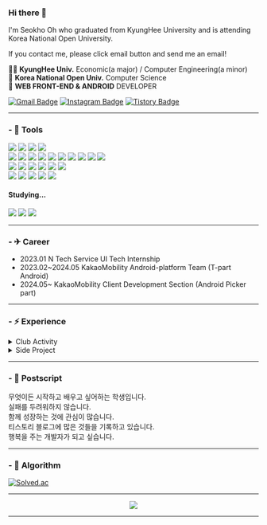 ### Hi there 👋

<!--
**alittlekitten/alittlekitten** is a ✨ _special_ ✨ repository because its `README.md` (this file) appears on your GitHub profile.

Here are some ideas to get you started:

- 🔭 I’m currently working on ...
- 🌱 I’m currently learning ...
- 👯 I’m looking to collaborate on ...
- 🤔 I’m looking for help with ...
- 💬 Ask me about ...
- 📫 How to reach me: ...
- 😄 Pronouns: ...
- ⚡ Fun fact: ...
-->

I'm Seokho Oh who graduated from KyungHee University and is attending Korea National Open University.

If you contact me, please click email button and send me an email!

👨‍🎓 <b>KyungHee Univ.</b> Economic(a major) / Computer Engineering(a minor)<br>
🏫 <b>Korea National Open Univ.</b> Computer Science<br>
🌱 <b>WEB FRONT-END & ANDROID</b> DEVELOPER<br>

[![Gmail Badge](https://img.shields.io/badge/Gmail-EA4335?style=flat&logo=Gmail&logoColor=white)](mailto:dlscjs8646@gmail.com) 
[![Instagram Badge](https://img.shields.io/badge/Instagram-E4405F?style=flat&logo=Instagram&logoColor=white)](https://www.instagram.com/ssoconut/) 
[![Tistory Badge](https://img.shields.io/badge/SsocoIT%20Tistory%20Blog-006400?style=flat&logoColor=white)](https://ssocoit.tistory.com/)

---

### - 🔧 Tools

<div>
  <img src="https://img.shields.io/badge/JavaScript-F7DF1E?style=flat-square&logo=javaScript&logoColor=black"/>
  <img src="https://img.shields.io/badge/Kotlin-7F52FF?style=flat-square&logo=kotlin&logoColor=white"/>
  <img src="https://img.shields.io/badge/C++-00599C?style=flat-square&logo=c%2B%2B&logoColor=white"/>
  <img src="https://img.shields.io/badge/Java-007396?style=flat-square&logo=java&logoColor=white"/>
</div>

<div>
  <img src="https://img.shields.io/badge/React-61DAFB?style=flat-square&logo=React&logoColor=white"/>
  <img src="https://img.shields.io/badge/Redux-764ABC?style=flat-square&logo=Redux&logoColor=white"/>
  <img src="https://img.shields.io/badge/Recoil-0075EB?style=flat-square&logo=Recoil&logoColor=white"/>
  <img src="https://img.shields.io/badge/HTML5-E34F26?style=flat-square&logo=HTML5&logoColor=white"/>
  <img src="https://img.shields.io/badge/CSS3-1572B6?style=flat-square&logo=CSS3&logoColor=white"/>
  <img src="https://img.shields.io/badge/Sass-CC6699?style=flat-square&logo=Sass&logoColor=white"/>
  <img src="https://img.shields.io/badge/Styled--Components-DB7093?style=flat-square&logo=styled-components&logoColor=white"/>
  <img src="https://img.shields.io/badge/Emotion-C865B9?style=flat-square&logo=Emotion&logoColor=white"/>
  <img src="https://img.shields.io/badge/Pug-A86454?style=flat-square&logo=Pug&logoColor=white"/>
  <img src="https://img.shields.io/badge/Webpack-8DD6F9?style=flat-square&logo=Webpack&logoColor=white"/>
</div>

<div>
  <img src="https://img.shields.io/badge/Node.js-339933?style=flat-square&logo=Node.js&logoColor=white"/>
  <img src="https://img.shields.io/badge/Express-000000?style=flat-square&logo=Express&logoColor=white"/>
  <img src="https://img.shields.io/badge/Django-092E20?style=flat-square&logo=Node.js&logoColor=white"/>
  <img src="https://img.shields.io/badge/MySQL-4479A1?style=flat-square&logo=MySQL&logoColor=white"/>
  <img src="https://img.shields.io/badge/MongoDB-47A248?style=flat-square&logo=MongoDB&logoColor=white"/>
  <img src="https://img.shields.io/badge/Nginx-009639?style=flat-square&logo=NGINX&logoColor=white"/>
</div>

<div>
  <img src="https://img.shields.io/badge/Git-F05032?style=flat-square&logo=Git&logoColor=white"/>
  <img src="https://img.shields.io/badge/Github-181717?style=flat-square&logo=Github&logoColor=white"/>
  <img src="https://img.shields.io/badge/Slack-4A154B?style=flat-square&logo=Slack&logoColor=white"/>
  <img src="https://img.shields.io/badge/Notion-000000?style=flat-square&logo=Notion&logoColor=white"/>
  <img src="https://img.shields.io/badge/Figma-F24E1E?style=flat-square&logo=Figma&logoColor=white"/>
</div>


#### Studying...
<div>
  <img src="https://img.shields.io/badge/TypeScript-3178C6?style=flat-square&logo=TypeScript&logoColor=white"/>
  <img src="https://img.shields.io/badge/SpringBoot-6DB33F?style=flat-square&logo=springboot&logoColor=white"/>
  <img src="https://img.shields.io/badge/Jetpack_Compose-4285F4?style=flat-square&logo=jetpackcompose&logoColor=white"/>
</div>

---
### - ✈ Career
- 2023.01 N Tech Service UI Tech Internship
- 2023.02~2024.05 KakaoMobility Android-platform Team (T-part Android)
- 2024.05~ KakaoMobility Client Development Section (Android Picker part)

---
### - ⚡ Experience
<details>
  <summary>Club Activity</summary>
- 2015.09~12 KyungHee Univ. Programming Club **`Codrug`** - Ruby / Ruby on Rails
- 2019.01~12 7th Likelion KyungHee Univ. Student
- 2019.06~09 **`10 weeks Python Class`** Teacher with 10 students at KyungHee Univ. Seoul Campus
- 2020.01~12 8th Likelion KyungHee Univ. Development & Teaching Staff
- 2020.09~11 Python Study Group **`Appolpie`** Assistant - Python / Jupyter Notebook
- 2021.04~05 NomadCoder VanillaJS Challenge Project
- 2021.07~08 NAVER boostcamp 6th Challenge - Web Fullstack Course
- 2021.08~12 NAVER boostcamp 6th Membership - Web Fullstack Course
- 2022.01~12 SAMSUNG Software Academy For Youth(SSAFY) 7th Seoul Campus - Java track
</details>

<details>
  <summary>Side Project</summary>
- 2019.05 **`My Lovely Room`**
  - 3rd Prize in 2019 Newbiethon at Google Startup Campus in Seoul - Python / Django
- 2019.06 **`Alcoholgame`**
  - 2nd Prize in 2019 Uselessthon at KyungHee Univ. Space 21 - Python / Django
- 2019.07~11 **`TurningPoint`**
  - Participated in Likelion 7th Official Hackerthon
  - 4th Prize in 2019 Start Up The Dream - Python / Django
- 2020.08 **`Ssocoanimal`**
  - AI Animalface Test with Google Teachable Machine (https://ssocoanimal.netlify.app/)
- 2021.01~ Engineering Blog(Korean)
  - Tistory : https://ssocoit.tistory.com/
- 2021.02~ **`KHU Challengers(SuKhu)`**
  - (Main : Backend & DB / Sub : Frontend) - Node.js / React.js (TBD)
- 2021.09 **`MatjomBolle`**
  - 1st Prize in NAVER Connect Foundation Bookathon - (Full Stack) VanillaJS / node.js (http://want-some-taste.o-r.kr/ (Pause))
- 2021.10~12 **`Sooltreaming`**
  - (Main : Full Stack) - Node.js / React.js / MongoDB (https://sooltreaming.herokuapp.com/ (Pause))
- 2022.01~ **`SsocoTimer`**
  - React.js - Timer & Stopwatch Web Application (https://alittlekitten.github.io/SsocoTimer/)
- 2022.07~08 **`PingPongClass`**
  - 1st Prize in SSAFY Seoul Campus (Common Project) - React.js / Spring Boot / MySQL / TypeScript (Main: Frontend, WebRTC / Sub: Backend)
- 2022.08~10 **`ImTeller`**
  - Spring Boot / MySQL / React.js / TypeScript (Main: Backend / Sub: Frontend, CI/CD)
- 2022.10~2023.01 **`FlowerBada`**
  - 1st Prize in SSAFY Seoul Campus (Free Project) - Spring Boot / MySQL / React.js / TypeScript (Main: CI/CD, Frontend / Sub: Backend)
- 2023.11 **`Future-ai`**
  - Participated in KakaoMobility In-house AI Hackerthon Project
  - MS Azure - OpenAI / GPT-4 / React.js
- 2024.06 **`; Drop Table`**
  - 1st Prize in KakaoMobility CTF (In-house Security Hacking Contest)
</details>

---

### - 🏹 Postscript

무엇이든 시작하고 배우고 싶어하는 학생입니다.<br>
실패를 두려워하지 않습니다.<br>
함께 성장하는 것에 관심이 많습니다.<br>
티스토리 블로그에 많은 것들을 기록하고 있습니다.<br>
행복을 주는 개발자가 되고 싶습니다.<br>

---

### - 🥜 Algorithm

[![Solved.ac](http://mazassumnida.wtf/api/v2/generate_badge?boj=evade)](https://solved.ac/evade)

<hr />
<div align="center">
  <a href="https://hits.seeyoufarm.com"><img src="https://hits.seeyoufarm.com/api/count/incr/badge.svg?url=https%3A%2F%2Fgithub.com%2Falittlekitten&count_bg=%2353A27B&title_bg=%23555555&icon=&icon_color=%23E7E7E7&title=Hits&edge_flat=false"/></a>
</div>
<hr />
